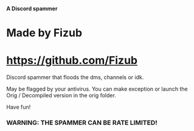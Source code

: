 #### A Discord spammer
# Made by Fizub
# https://github.com/Fizub

Discord spammer that floods the dms, channels or idk.

May be flagged by your antivirus. You can make exception or launch the Orig / Decompiled version in the orig folder.

Have fun!

### WARNING: THE SPAMMER CAN BE RATE LIMITED!
